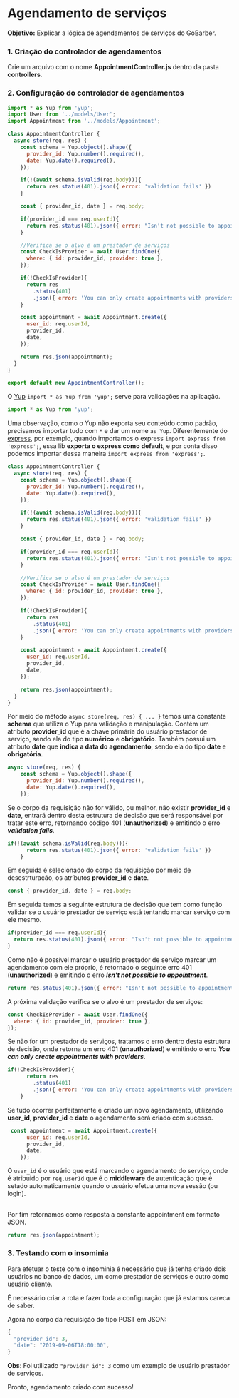 # **Agendamento de serviços**

**Objetivo:** Explicar a lógica de agendamentos de serviços do GoBarber.

### **1. Criação do controlador de agendamentos**

Crie um arquivo com o nome **AppointmentController.js** dentro da pasta **controllers**.

### **2. Configuração do controlador de agendamentos**

```javascript
import * as Yup from 'yup';
import User from '../models/User';
import Appointment from '../models/Appointment';

class AppointmentController {
  async store(req, res) {
    const schema = Yup.object().shape({
      provider_id: Yup.number().required(),
      date: Yup.date().required(),
    });

    if(!(await schema.isValid(req.body))){
      return res.status(401).json({ error: 'validation fails' })
    }

    const { provider_id, date } = req.body;

    if(provider_id === req.userId){
      return res.status(401).json({ error: "Isn't not possible to appointment" });
    }

    //Verifica se o alvo é um prestador de serviços
    const CheckIsProvider = await User.findOne({
      where: { id: provider_id, provider: true },
    });

    if(!CheckIsProvider){
      return res
        .status(401)
        .json({ error: 'You can only create appointments with providers'});
    }

    const appointment = await Appointment.create({
      user_id: req.userId,
      provider_id,
      date,
    });

    return res.json(appointment);
  }
}

export default new AppointmentController();

```
O [Yup](https://github.com/jquense/yup) ```import * as Yup from 'yup';``` serve para validações na aplicação. 
```javascript
import * as Yup from 'yup';
```
Uma observação, como o Yup não exporta seu conteúdo como padrão, precisamos importar tudo com ```*``` e dar um nome ```as Yup```. Diferentemente do [express](https://devdocs.io/express/), por exemplo, quando importamos o express ```import express from 'express';```, essa lib **exporta o express como default**, e por conta disso podemos importar dessa maneira ```import express from 'express';```.
```javascript
class AppointmentController {
  async store(req, res) {
    const schema = Yup.object().shape({
      provider_id: Yup.number().required(),
      date: Yup.date().required(),
    });

    if(!(await schema.isValid(req.body))){
      return res.status(401).json({ error: 'validation fails' })
    }

    const { provider_id, date } = req.body;

    if(provider_id === req.userId){
      return res.status(401).json({ error: "Isn't not possible to appointment" });
    }

    //Verifica se o alvo é um prestador de serviços
    const CheckIsProvider = await User.findOne({
      where: { id: provider_id, provider: true },
    });

    if(!CheckIsProvider){
      return res
        .status(401)
        .json({ error: 'You can only create appointments with providers'});
    }

    const appointment = await Appointment.create({
      user_id: req.userId,
      provider_id,
      date,
    });

    return res.json(appointment);
  }
}
```
Por meio do método ```async store(req, res) { ... }``` temos uma constante **schema** que utiliza o Yup para validação e manipulação. Contém um atributo **provider_id** que é a chave primária do usuário prestador de serviço, sendo ela do tipo **numérico** e **obrigatório**. Também possui um atributo **date** que **indica a data do agendamento**, sendo ela do tipo **date** e **obrigatória**.

```javascript
async store(req, res) {
    const schema = Yup.object().shape({
      provider_id: Yup.number().required(),
      date: Yup.date().required(),
    });
``` 
Se o corpo da requisição não for válido, ou melhor, não existir **provider_id** e **date**, entrará dentro desta estrutura de decisão que será responsável por tratar este erro, retornando código 401 (**unauthorized**) e emitindo o erro **_validation fails_**.
```javascript
if(!(await schema.isValid(req.body))){
      return res.status(401).json({ error: 'validation fails' })
    }
```
Em seguida é selecionado do corpo da requisição por meio de desestrturação, os atríbutos **provider_id** e **date**.
```javascript
const { provider_id, date } = req.body;
```
Em seguida temos a seguinte estrutura de decisão que tem como função validar se o usuário prestador de serviço está tentando marcar serviço com ele mesmo.
```javascript
if(provider_id === req.userId){
  return res.status(401).json({ error: "Isn't not possible to appointment" });
}
```
Como não é possível marcar o usuário prestador de serviço marcar um agendamento com ele próprio, é retornado o seguinte erro 401 (**unauthorized**) e emitindo o erro **_Isn't not possible to appointment_**.
```javascript
return res.status(401).json({ error: "Isn't not possible to appointment" });
```
A próxima validação verifica se o alvo é um prestador de serviços:
```javascript
const CheckIsProvider = await User.findOne({
  where: { id: provider_id, provider: true },
});
```
Se não for um prestador de serviços, tratamos o erro dentro desta estrutura de decisão, onde retorna um erro 401 (**unauthorized**) e emitindo o erro **_You can only create appointments with providers_**.
```javascript
if(!CheckIsProvider){
      return res
        .status(401)
        .json({ error: 'You can only create appointments with providers'});
    }
```
Se tudo ocorrer perfeitamente é criado um novo agendamento, utilizando **user_id**, **provider_id** e **date** o agendamento será criado com sucesso.
```javascript
 const appointment = await Appointment.create({
      user_id: req.userId,
      provider_id,
      date,
    });
```
O ```user_id``` é o usuário que está marcando o agendamento do serviço, onde é atribuido por ```req.userId``` que é o **middleware** de autenticação que é setado automaticamente quando o usuário efetua uma nova sessão (ou login).
##
Por fim retornamos como resposta a constante appointment em formato JSON.
```javascript
return res.json(appointment);
```

### **3. Testando com o insominia**

Para efetuar o teste com o insominia é necessário que já tenha criado dois usuários no banco de dados, um como prestador de serviços e outro como usuário cliente. 

É necessário criar a rota e fazer toda a configuração que já estamos careca de saber.

Agora no corpo da requisição do tipo POST em JSON:
```javascript
{
  "provider_id": 3,
  "date": "2019-09-06T18:00:00",
}
```
**Obs**: Foi utilizado ```"provider_id": 3``` como um exemplo de usuário prestador de serviços.

Pronto, agendamento criado com sucesso!
